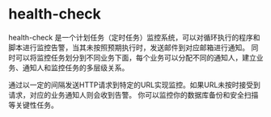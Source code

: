 # health-check
health-check 是一个计划任务（定时任务）监控系统，可以对循环执行的程序和脚本进行监控告警，当其未按照预期执行时，发送邮件到对应邮箱进行通知。 同时可以将监控任务划分到不同业务下面，每个业务可以分配不同的通知人，建立业务、通知人和监控任务的多层级关系。

通过以一定的间隔发送HTTP请求到特定的URL实现监控。如果URL未按时接受到请求，对应的业务通知人则会收到告警。 你可以监控你的数据库备份和安全扫描等关键性任务。
